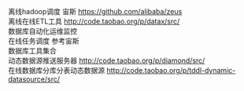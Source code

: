 离线hadoop调度 宙斯 https://github.com/alibaba/zeus<br/>
离线在线ETL工具 http://code.taobao.org/p/datax/src/<br/>
数据库自动化运维监控 <br/>
在线任务调度 参考宙斯<br/>
数据库工具集合<br/>
动态数据源推送服务器 http://code.taobao.org/p/diamond/src/<br/>
在线数据库分库分表动态数据源 http://code.taobao.org/p/tddl-dynamic-datasource/src/<br/>